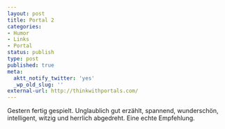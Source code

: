 ```yaml
---
layout: post
title: Portal 2
categories:
- Humor
- Links
- Portal
status: publish
type: post
published: true
meta:
  aktt_notify_twitter: 'yes'
  _wp_old_slug: ''
external-url: http://thinkwithportals.com/
---
```

<p>Gestern fertig gespielt. Unglaublich gut erzählt, spannend, wunderschön, intelligent, witzig und herrlich abgedreht. Eine echte Empfehlung.</p>

